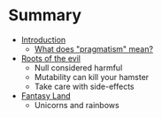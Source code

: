 # Summary

* [Introduction](README.md)
  * [What does "pragmatism" mean?](what-does-pragmatism-mean.md)
* [Roots of the evil](roots-of-the-evil.md)
  * Null considered harmful
  * Mutability can kill your hamster
  * Take care with side-effects
* [Fantasy Land](fantasy-land.md)
  * Unicorns and rainbows

